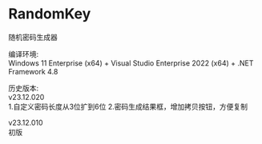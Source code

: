 # RandomKey
随机密码生成器

编译环境:</br>
Windows 11 Enterprise (x64) + Visual Studio Enterprise 2022 (x64) + .NET Framework 4.8

历史版本:</br>
v23.12.020</br>
1.自定义密码长度从3位扩到6位
2.密码生成结果框，增加拷贝按钮，方便复制

v23.12.010</br>
初版
